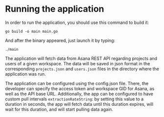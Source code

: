 # Running the application
In order to run the application, you should use this command to build it:

`go build -o main main.go`

And after the binary appeared, just launch it by typing:

`./main`

The application will fetch data from Asana REST API regarding projects and users of a given workspace.
The data will be saved in json format in the corresponding `projects.json` and `users.json` files in the directory where the 
application was run.

The application can be configured using the config.json file. There, the developer can specify the 
access token and workspace GID for Asana, as well as the API base URL. Additionally, the app can be configured
to have custom pull intervals `extractionRateString`: by setting this value to a duration in seconds, the app 
will fetch data until this duration expires, will wait for this duration, and will start pulling data again.
